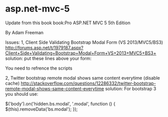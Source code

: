 asp.net-mvc-5
=============

Update from this book
book:Pro ASP.NET MVC 5
5th Edition

By Adam Freeman


Issues:
1, Client Side Validating Bootstrap Modal Form (VS 2013/MVC5/BS3)
http://forums.asp.net/t/1979187.aspx?Client+Side+Validating+Bootstrap+Modal+Form+VS+2013+MVC5+BS3+
solution: 
put these lines above your form:

You need to refrence the scripts

<script src="@Url.Content("~/Scripts/jquery.validate.min.js")" type="text/javascript"></script>
<script src="@Url.Content("~/Scripts/jquery.validate.unobtrusive.min.js")" type="text/javascript"></script>

2, Twitter bootstrap remote modal shows same content everytime (disable cache)
http://stackoverflow.com/questions/12286332/twitter-bootstrap-remote-modal-shows-same-content-everytime
solution: 
For bootstrap 3 you should use:

$('body').on('hidden.bs.modal', '.modal', function () {
    $(this).removeData('bs.modal');
});



